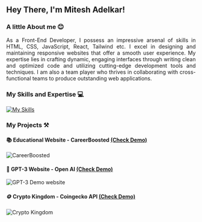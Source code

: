 ## Hey There, I'm Mitesh Adelkar!

### A little About me 😊
<div align='justify'>
As a Front-End Developer, I possess an impressive arsenal of skills in HTML, CSS, JavaScript, React, Tailwind etc. I excel in designing and maintaining responsive websites that offer a smooth user experience. My expertise lies in crafting dynamic, engaging interfaces through writing clean and optimized code and utilizing cutting-edge development tools and techniques. I am also a team player who thrives in collaborating with cross-functional teams to produce outstanding web applications.
</div>

### My Skills and Expertise 💻
[![My Skills](https://skillicons.dev/icons?i=html,css,js,react,tailwind,sass,bootstrap,git,github,mysql,vscode)](https://skillicons.dev)

### My Projects ⚒️
#### 📚 Educational Website - CareerBoosted [(Check Demo)](https://careerboosted.netlify.app/)
![CareerBoosted](https://github.com/Mcraze/Mcraze/assets/84672998/77c26cfd-afd9-4a7d-9171-a4cc3daab9cf)

#### 🤖 GPT-3 Website - Open AI [(Check Demo)](https://gpt-demo-site.netlify.app/)
![GPT-3 Demo website](https://github.com/Mcraze/Mcraze/assets/84672998/a4f27338-8e54-428e-8222-2ddf2863bf73)

#### 🪙 Crypto Kingdom - Coingecko API [(Check Demo)](https://kingdom-crypto.netlify.app/)
![Crypto Kingdom](https://github.com/Mcraze/Mcraze/assets/84672998/0452c20a-eee0-4af6-ba5b-2f0cadf4c58e)
